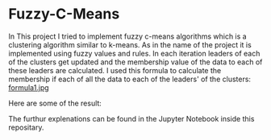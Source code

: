# Fuzzy-C-Means
In This project I tried to implement fuzzy c-means algorithms which is a clustering algorithm similar to k-means. As in the name of the project it is implemented using fuzzy values and rules.
In each iteration leaders of each of the clusters get updated and the membership value of the data to each of these leaders are calculated.
I used this formula to calculate the membership if each of all the data to each of the leaders' of the clusters:
[formula1.jpg](https://postimg.cc/BPLMJVpZ)

Here are some of the result:

The furthur explenations can be found in the Jupyter Notebook inside this repositary.
